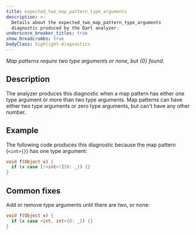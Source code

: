 ```yaml
---
title: expected_two_map_pattern_type_arguments
description: >-
  Details about the expected_two_map_pattern_type_arguments
  diagnostic produced by the Dart analyzer.
underscore_breaker_titles: true
show_breadcrumbs: true
bodyClass: highlight-diagnostics
---
```


_Map patterns require two type arguments or none, but {0} found._

## Description

The analyzer produces this diagnostic when a map pattern has either one
type argument or more than two type arguments. Map patterns can have
either two type arguments or zero type arguments, but can't have any other
number.

## Example

The following code produces this diagnostic because the map pattern
(`<int>{}`) has one type argument:

```dart
void f(Object x) {
  if (x case [!<int>!]{0: _}) {}
}
```

## Common fixes

Add or remove type arguments until there are two, or none:

```dart
void f(Object x) {
  if (x case <int, int>{0: _}) {}
}
```
